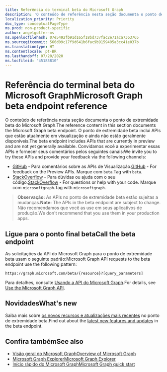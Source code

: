 ```yaml
---
title: Referência do terminal beta do Microsoft Graph
description: 'O conteúdo de referência nesta seção documenta o ponto de extremidade beta do Microsoft Graph. O ponto de extremidade beta inclui APIs que estão atualmente em visualização e ainda não estão geralmente disponíveis. Convidamos você a experimentar essas APIs e fornecer seus comentários pelos seguintes canais:'
localization_priority: Priority
doc_type: conceptualPageType
ms.prod: non-product-specific
author: angelgolfer-ms
ms.openlocfilehash: 07e5492fb91d165f18bd737fac2e71aca7363765
ms.sourcegitcommit: 566d09c17f9d641b6fac9b9159405a3cc41e037b
ms.translationtype: HT
ms.contentlocale: pt-BR
ms.lasthandoff: 07/20/2020
ms.locfileid: "45183810"
---
```

# <a name="microsoft-graph-beta-endpoint-reference"></a><span data-ttu-id="eebe2-105">Referência do terminal beta do Microsoft Graph</span><span class="sxs-lookup"><span data-stu-id="eebe2-105">Microsoft Graph beta endpoint reference</span></span>

<span data-ttu-id="eebe2-106">O conteúdo de referência nesta seção documenta o ponto de extremidade beta do Microsoft Graph.</span><span class="sxs-lookup"><span data-stu-id="eebe2-106">The reference content in this section documents the Microsoft Graph beta endpoint.</span></span> <span data-ttu-id="eebe2-107">O ponto de extremidade beta inclui APIs que estão atualmente em visualização e ainda não estão geralmente disponíveis.</span><span class="sxs-lookup"><span data-stu-id="eebe2-107">The beta endpoint includes APIs that are currently in preview and are not yet generally available.</span></span> <span data-ttu-id="eebe2-108">Convidamos você a experimentar essas APIs e fornecer seus comentários pelos seguintes canais:</span><span class="sxs-lookup"><span data-stu-id="eebe2-108">We invite you to try these APIs and provide your feedback via the following channels:</span></span>

- <span data-ttu-id="eebe2-109">[GitHub](https://github.com/OfficeDev/microsoft-graph-docs/issues) - Para comentários sobre as APIs de Visualização.</span><span class="sxs-lookup"><span data-stu-id="eebe2-109">[GitHub](https://github.com/OfficeDev/microsoft-graph-docs/issues) - For feedback on the Preview APIs.</span></span> <span data-ttu-id="eebe2-110">Marque com `beta`.</span><span class="sxs-lookup"><span data-stu-id="eebe2-110">Tag with `beta`.</span></span>
- <span data-ttu-id="eebe2-111">[StackOverflow](https://stackoverflow.com/questions/tagged/microsoftgraph) - Para dúvidas ou ajuda com o seu código.</span><span class="sxs-lookup"><span data-stu-id="eebe2-111">[StackOverflow](https://stackoverflow.com/questions/tagged/microsoftgraph) - For questions or help with your code.</span></span> <span data-ttu-id="eebe2-112">Marque com `microsoftgraph`.</span><span class="sxs-lookup"><span data-stu-id="eebe2-112">Tag with `microsoftgraph`.</span></span>

> <span data-ttu-id="eebe2-113">**Observação:** As APIs no ponto de extremidade beta estão sujeitas a mudanças.</span><span class="sxs-lookup"><span data-stu-id="eebe2-113">**Note:** The APIs in the beta endpoint are subject to change.</span></span> <span data-ttu-id="eebe2-114">Não recomendamos que você as use em seus aplicativos de produção.</span><span class="sxs-lookup"><span data-stu-id="eebe2-114">We don't recommend that you use them in your production apps.</span></span> 

## <a name="call-the-beta-endpoint"></a><span data-ttu-id="eebe2-115">Ligue para o ponto final beta</span><span class="sxs-lookup"><span data-stu-id="eebe2-115">Call the beta endpoint</span></span>

<span data-ttu-id="eebe2-116">As solicitações da API do Microsoft Graph para o ponto de extremidade beta usam o seguinte padrão:</span><span class="sxs-lookup"><span data-stu-id="eebe2-116">Microsoft Graph API requests to the beta endpoint use the following pattern:</span></span>

```http
https://graph.microsoft.com/beta/{resource}?[query_parameters]
```

<span data-ttu-id="eebe2-117">Para detalhes, consulte [Usando a API do Microsoft Graph](/graph/use-the-api).</span><span class="sxs-lookup"><span data-stu-id="eebe2-117">For details, see [Use the Microsoft Graph API](/graph/use-the-api).</span></span>

## <a name="whats-new"></a><span data-ttu-id="eebe2-118">Novidades</span><span class="sxs-lookup"><span data-stu-id="eebe2-118">What's new</span></span>
<span data-ttu-id="eebe2-119">Saiba mais sobre [os novos recursos e atualizações mais recentes](/graph/whats-new-overview) no ponto de extremidade beta.</span><span class="sxs-lookup"><span data-stu-id="eebe2-119">Find out about the [latest new features and updates](/graph/whats-new-overview) in the beta endpoint.</span></span>

## <a name="see-also"></a><span data-ttu-id="eebe2-120">Confira também</span><span class="sxs-lookup"><span data-stu-id="eebe2-120">See also</span></span>

- [<span data-ttu-id="eebe2-121">Visão geral do Microsoft Graph</span><span class="sxs-lookup"><span data-stu-id="eebe2-121">Overview of Microsoft Graph</span></span>](/graph/overview)
- [<span data-ttu-id="eebe2-122">Microsoft Graph Explorer</span><span class="sxs-lookup"><span data-stu-id="eebe2-122">Microsoft Graph Explorer</span></span>](https://developer.microsoft.com/graph/graph-explorer)
- [<span data-ttu-id="eebe2-123">Início rápido do Microsoft Graph</span><span class="sxs-lookup"><span data-stu-id="eebe2-123">Microsoft Graph quick start</span></span>](https://developer.microsoft.com/graph/quick-start)

